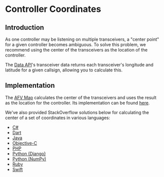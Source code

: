 # Controller Coordinates

## Introduction

As one controller may be listening on multiple transceivers, a "center point"
for a given controller becomes ambiguous. To solve this problem, we recommend
using the center of the transceivers as the location of the controller.

The [Data API](/api/data-api)'s transceiver data returns each transceiver's
longitude and latitude for a given callsign, allowing you to calculate this.

## Implementation

The [AFV Map](https://afv-map.vatsim.net) calculates the center of the
transceivers and uses the result as the location for the controller. Its
implementation can be found [here][impl].

We've also provided StackOverflow solutions below for calculating the center of
a set of coordinates in various languages:

* [C#](https://stackoverflow.com/a/14231286)
* [Dart](https://stackoverflow.com/a/60163851)
* [Java](https://stackoverflow.com/a/58845171)
* [Objective-C](https://stackoverflow.com/a/21298192)
* [PHP](https://stackoverflow.com/a/18623672)
* [Python (Django)](https://stackoverflow.com/a/43070470)
* [Python (NumPy)](https://stackoverflow.com/a/54549097)
* [Ruby](https://stackoverflow.com/a/55990259)
* [Swift](https://stackoverflow.com/a/37595746)


[impl]: https://github.com/vatsimnetwork/afv-map/blob/7d3e78e515f174f56ddc9482668a290563e6e068/src/map/util.ts
